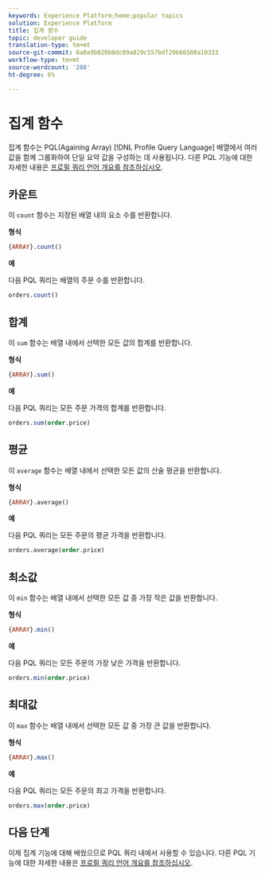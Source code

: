 ```yaml
---
keywords: Experience Platform;home;popular topics
solution: Experience Platform
title: 집계 함수
topic: developer guide
translation-type: tm+mt
source-git-commit: 6a0a9b020b0dc89a829c557bdf29b66508a10333
workflow-type: tm+mt
source-wordcount: '208'
ht-degree: 6%

---
```



# 집계 함수

집계 함수는 PQL(Againing Array) [!DNL Profile Query Language] 배열에서 여러 값을 함께 그룹화하여 단일 요약 값을 구성하는 데 사용됩니다. 다른 PQL 기능에 대한 자세한 내용은 [프로필 쿼리 언어 개요를 참조하십시오](./overview.md).

## 카운트

이 `count` 함수는 지정된 배열 내의 요소 수를 반환합니다.

**형식**

```sql
{ARRAY}.count()
```

**예**

다음 PQL 쿼리는 배열의 주문 수를 반환합니다.

```sql
orders.count()
```

## 합계

이 `sum` 함수는 배열 내에서 선택한 모든 값의 합계를 반환합니다.

**형식**

```sql
{ARRAY}.sum()
```

**예**

다음 PQL 쿼리는 모든 주문 가격의 합계를 반환합니다.

```sql
orders.sum(order.price)
```

## 평균

이 `average` 함수는 배열 내에서 선택한 모든 값의 산술 평균을 반환합니다.

**형식**

```sql
{ARRAY}.average()
```

**예**

다음 PQL 쿼리는 모든 주문의 평균 가격을 반환합니다.

```sql
orders.average(order.price)
```

## 최소값

이 `min` 함수는 배열 내에서 선택한 모든 값 중 가장 작은 값을 반환합니다.

**형식**

```sql
{ARRAY}.min()
```

**예**

다음 PQL 쿼리는 모든 주문의 가장 낮은 가격을 반환합니다.

```sql
orders.min(order.price)
```

## 최대값

이 `max` 함수는 배열 내에서 선택한 모든 값 중 가장 큰 값을 반환합니다.

**형식**

```sql
{ARRAY}.max()
```

**예**

다음 PQL 쿼리는 모든 주문의 최고 가격을 반환합니다.

```sql
orders.max(order.price)
```

## 다음 단계

이제 집계 기능에 대해 배웠으므로 PQL 쿼리 내에서 사용할 수 있습니다. 다른 PQL 기능에 대한 자세한 내용은 [프로필 쿼리 언어 개요를 참조하십시오](./overview.md).
